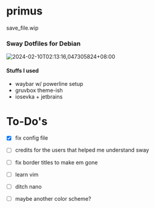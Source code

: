 # primus
save_file.wip

### Sway Dotfiles for Debian ###
![2024-02-10T02:13:16,047305824+08:00](https://github.com/dru-oss/primus/assets/116711909/4962d6f5-b1ba-44ee-a5c2-ef3acbbe33b4)

#### Stuffs I used ####
* waybar w/ powerline setup
* gruvbox theme-ish
* iosevka + jetbrains

# To-Do's
- [x] fix config file
- [ ] credits for the users that helped me understand sway
- [ ] fix border titles to make em gone
- [ ] learn vim
- [ ] ditch nano
- [ ] maybe another color scheme?


